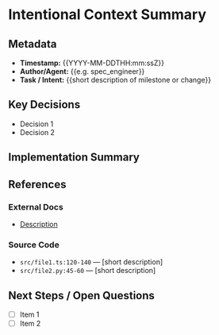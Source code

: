 # Intentional Context Summary

## Metadata
- **Timestamp:** {{YYYY-MM-DDTHH:mm:ssZ}}
- **Author/Agent:** {{e.g. spec_engineer}}
- **Task / Intent:** {{short description of milestone or change}}

## Key Decisions
- Decision 1
- Decision 2

## Implementation Summary
<!-- What was done, how, and why -->

## References
### External Docs
- [Description](../static/filename.md)

### Source Code
- `src/file1.ts:120-140` — [short description]
- `src/file2.py:45-60` — [short description]

## Next Steps / Open Questions
- [ ] Item 1
- [ ] Item 2

